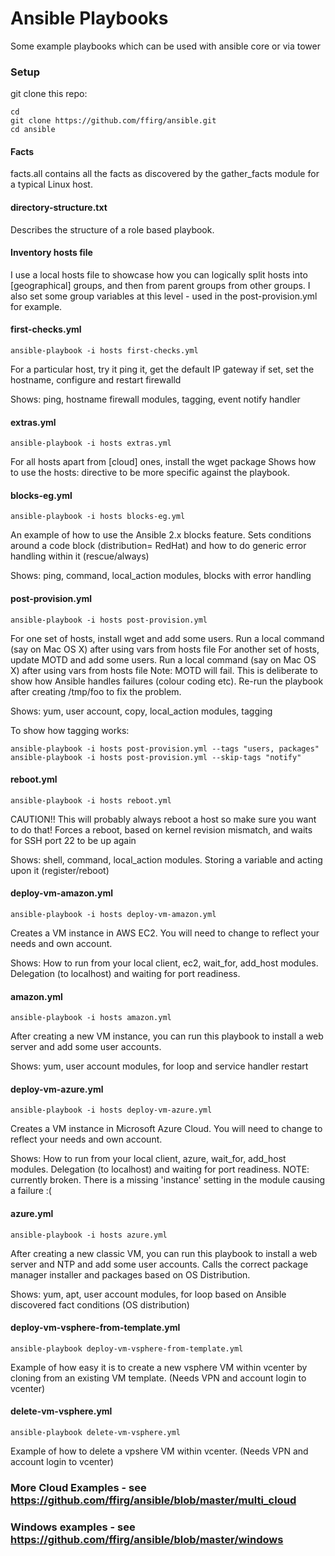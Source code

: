 # Ansible Playbooks

Some example playbooks which can be used with ansible core or via tower

### Setup

git clone this repo: 
```
cd 
git clone https://github.com/ffirg/ansible.git
cd ansible
```

#### Facts
facts.all contains all the facts as discovered by the gather_facts module for a typical Linux host.

#### directory-structure.txt
Describes the structure of a role based playbook.

#### Inventory hosts file

I use a local hosts file to showcase how you can logically split hosts into [geographical] groups, and then from parent groups from other groups. I also set some group variables at this level - used in the post-provision.yml for example.

#### first-checks.yml 
```
ansible-playbook -i hosts first-checks.yml
```

For a particular host, try it ping it, get the default IP gateway if set, set the hostname, configure and restart firewalld

Shows: ping, hostname firewall modules, tagging, event notify handler

#### extras.yml 
```
ansible-playbook -i hosts extras.yml
```

For all hosts apart from [cloud] ones, install the wget package
Shows how to use the hosts: directive to be more specific against the playbook.

#### blocks-eg.yml 
```
ansible-playbook -i hosts blocks-eg.yml
```

An example of how to use the Ansible 2.x blocks feature.
Sets conditions around a code block (distribution= RedHat) and how to do generic error handling within it (rescue/always)

Shows: ping, command, local_action modules, blocks with error handling

#### post-provision.yml 
```
ansible-playbook -i hosts post-provision.yml
```

For one set of hosts, install wget and add some users. Run a local command (say on Mac OS X) after using vars from hosts file
For another set of hosts, update MOTD and add some users. Run a local command (say on Mac OS X) after using vars from hosts file
Note: MOTD will fail. This is deliberate to show how Ansible handles failures (colour coding etc).
Re-run the playbook after creating /tmp/foo to fix the problem.

Shows: yum, user account, copy, local_action modules, tagging

To show how tagging works:
```
ansible-playbook -i hosts post-provision.yml --tags "users, packages"
ansible-playbook -i hosts post-provision.yml --skip-tags "notify"
```

#### reboot.yml 
```
ansible-playbook -i hosts reboot.yml
```

CAUTION!! This will probably always reboot a host so make sure you want to do that!
Forces a reboot, based on kernel revision mismatch, and waits for SSH port 22 to be up again

Shows: shell, command, local_action modules. Storing a variable and acting upon it (register/reboot)

#### deploy-vm-amazon.yml 
```
ansible-playbook -i hosts deploy-vm-amazon.yml 
```

Creates a VM instance in AWS EC2. You will need to change to reflect your needs and own account.

Shows: How to run from your local client, ec2, wait_for, add_host modules. Delegation (to localhost) and waiting for port readiness.

#### amazon.yml 
```
ansible-playbook -i hosts amazon.yml 
```
After creating a new VM instance, you can run this playbook to install a web server and add some user accounts.

Shows: yum, user account modules, for loop and service handler restart

#### deploy-vm-azure.yml 
```
ansible-playbook -i hosts deploy-vm-azure.yml 
```

Creates a VM instance in Microsoft Azure Cloud. You will need to change to reflect your needs and own account.

Shows: How to run from your local client, azure, wait_for, add_host modules. Delegation (to localhost) and waiting for port readiness.
NOTE: currently broken. There is a missing 'instance' setting in the module causing a failure :(

#### azure.yml 
```
ansible-playbook -i hosts azure.yml 
```
After creating a new classic VM, you can run this playbook to install a web server and NTP and add some user accounts.
Calls the correct package manager installer and packages based on OS Distribution.

Shows: yum, apt, user account modules, for loop based on Ansible discovered fact conditions (OS distribution)

#### deploy-vm-vsphere-from-template.yml
```
ansible-playbook deploy-vm-vsphere-from-template.yml
```
Example of how easy it is to create a new vsphere VM within vcenter by cloning from an existing VM template. (Needs VPN and account login to vcenter)

#### delete-vm-vsphere.yml
```
ansible-playbook delete-vm-vsphere.yml
```
Example of how to delete a vpshere VM within vcenter. (Needs VPN and account login to vcenter)

### More Cloud Examples - see https://github.com/ffirg/ansible/blob/master/multi_cloud
### Windows examples - see https://github.com/ffirg/ansible/blob/master/windows
